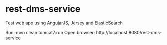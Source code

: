 rest-dms-service
===============
Test web app using AngujarJS, Jersey and ElasticSearch

Run: mvn clean tomcat7:run
Open browser: http://localhost:8080/rest-dms-service
